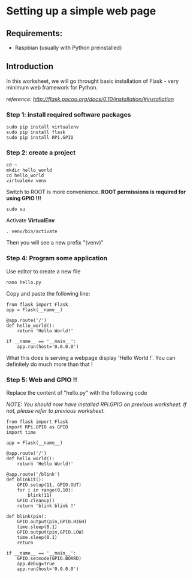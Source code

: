 # Setting up a simple web page

## Requirements:

- Raspbian (usually with Python preinstalled)

## Introduction

In this worksheet, we will go throught basic installation of Flask - very minimum web framework for Python.

*reference: http://flask.pocoo.org/docs/0.10/installation/#installation*

### Step 1: install required software packages

```
sudo pip install virtualenv
sudo pip install flask
sudo pip install RPi.GPIO
```



### Step 2: create a project

```
cd ~
mkdir hello_world
cd hello_world
virtualenv venv
```

Switch to ROOT is more convenience. **ROOT permissions is required for using GPIO !!!**

```
sudo su
```

Activate **VirtualEnv**

```
. venv/bin/activate
```

Then you will see a new prefix "(venv)"

### Step 4: Program some application

Use editor to create a new file

```
nano hello.py

```

Copy and paste the following line:

```
from flask import Flask
app = Flask(__name__)

@app.route('/')
def hello_world():
    return 'Hello World!'

if __name__ == '__main__':
    app.run(host='0.0.0.0')
```

What this does is serving a webpage display 'Hello World !'. You can definitely do much more than that !


### Step 5: Web and GPIO !!

Replace the content of "hello.py" with the following code

*NOTE: You should now have installed RPi.GPIO on previous worksheet. If not, please refer to previous worksheet.*


```
from flask import Flask
import RPi.GPIO as GPIO
import time

app = Flask(__name__)

@app.route('/')
def hello_world():
    return 'Hello World!'

@app.route('/blink')
def blinkit():
    GPIO.setup(11, GPIO.OUT)
    for i in range(0,10):
        blink(11)
    GPIO.cleanup()
    return 'blink blink !'

def blink(pin):
    GPIO.output(pin,GPIO.HIGH)
    time.sleep(0.1)
    GPIO.output(pin,GPIO.LOW)
    time.sleep(0.1)
    return

if __name__ == '__main__':
    GPIO.setmode(GPIO.BOARD)
    app.debug=True
    app.run(host='0.0.0.0')

```